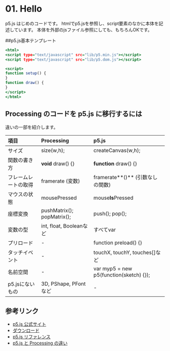 # 01. Hello

p5.js はじめのコードです。
htmlでp5.jsを参照し、script要素のなかに本体を記述しています。
本体を外部のjsファイル参照にしても、もちろんOKです。

##p5.js基本テンプレート
```javascript:index.html
<html>
<script type="text/javascript" src="lib/p5.min.js"></script>
<script type="text/javascript" src="lib/p5.dom.js"></script>

<script>
function setup() {
}
function draw() {
}
</script>
</html>
```

## Processing のコードを p5.js に移行するには

違いの一部を紹介します。

| 項目 | Processing | p5.js |
|:-----------|:-----------|:------------|
|サイズ| size(w,h); | createCanvas(w,h); |
|関数の書き方| **void** draw() {} | **function** draw() {} |
|フレームレートの取得| framerate (変数) | framerate**()** (引数なしの関数) |
|マウスの状態| mousePressed | mouse**Is**Pressed |
|座標変換| pushMatrix(); popMatrix(); | push(); pop(); |
|変数の型| int, float, Booleanなど | すべてvar |
|プリロード| - | function preload() {} |
|タッチイベント| - | touchX, touchY, touches[]など |
|名前空間| - | var myp5 = new p5(function(sketch) {});|
|p5.jsにないもの|3D, PShape, PFontなど| - |


## 参考リンク
- [p5.js 公式サイト](http://p5js.org/)
- [ダウンロード](http://p5js.org/download/)
- [p5.js リファレンス](http://p5js.org/reference/)
- [p5.js と Processing の違い](https://github.com/processing/p5.js/wiki/Processing-transition)